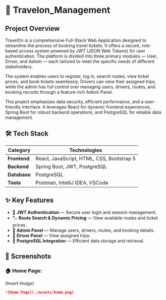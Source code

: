 # 🚀 Travelon_Management

## Project Overview

TravelOn is a comprehensive Full-Stack Web Application designed to streamline the process of booking travel tickets. It offers a secure, role-based access system powered by JWT (JSON Web Tokens) for user authentication. The platform is divided into three primary modules — User, Driver, and Admin — each tailored to meet the specific needs of different stakeholders.

The system enables users to register, log in, search routes, view ticket prices, and book tickets seamlessly. Drivers can view their assigned trips, while the admin has full control over managing users, drivers, routes, and booking records through a feature-rich Admin Panel.

This project emphasizes data security, efficient performance, and a user-friendly interface. It leverages React for dynamic frontend experiences, Spring Boot for robust backend operations, and PostgreSQL for reliable data management.

## 🛠️ **Tech Stack**
| **Category**   | **Technologies**                       |
|----------------|---------------------------------------|
| **Frontend**   | React, JavaScript, HTML, CSS, Bootstrap 5 |
| **Backend**    | Spring Boot, JWT, PostgreSQL             |
| **Database**   | PostgreSQL                              |
| **Tools**      | Postman, IntelliJ IDEA, VSCode          |

## ✨ **Key Features**
- 🔑 **JWT Authentication** — Secure user login and session management.  
- 🏷️ **Route Search & Dynamic Pricing** — View available routes and ticket prices.  
- 🏢 **Admin Panel** — Manage users, drivers, routes, and booking details.  
- 🚌 **Driver Panel** — View assigned trips.  
- 💾 **PostgreSQL Integration** — Efficient data storage and retrieval.

## 📸 **Screenshots** 
### 🏠 **Home Page:**  
*(Insert Image)*  
```markdown
![Home Page](./assets/home.png)



